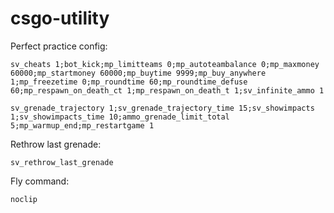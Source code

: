 # csgo-utility

Perfect practice config:
```
sv_cheats 1;bot_kick;mp_limitteams 0;mp_autoteambalance 0;mp_maxmoney 60000;mp_startmoney 60000;mp_buytime 9999;mp_buy_anywhere 1;mp_freezetime 0;mp_roundtime 60;mp_roundtime_defuse 60;mp_respawn_on_death_ct 1;mp_respawn_on_death_t 1;sv_infinite_ammo 1
```

```
sv_grenade_trajectory 1;sv_grenade_trajectory_time 15;sv_showimpacts 1;sv_showimpacts_time 10;ammo_grenade_limit_total 5;mp_warmup_end;mp_restartgame 1
```

Rethrow last grenade:

```
sv_rethrow_last_grenade
```

Fly command:
```
noclip
```